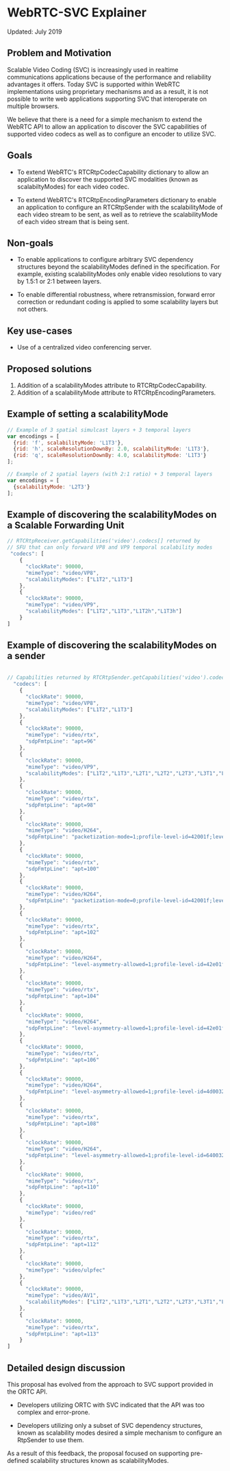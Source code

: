 # WebRTC-SVC Explainer

Updated: July 2019

## Problem and Motivation

Scalable Video Coding (SVC) is increasingly used in realtime communications
applications because of the performance and reliability advantages it offers. 
Today SVC is supported within WebRTC implementations using proprietary
mechanisms and as a result, it is not possible to write web applications
supporting SVC that interoperate on multiple browsers.

We believe that there is a need for a simple mechanism to extend the WebRTC API
to allow an application to discover the SVC capabilities of supported video
codecs as well as to configure an encoder to utilize SVC. 

## Goals

- To extend WebRTC's RTCRtpCodecCapability dictionary to allow an application
to discover the supported SVC modalities (known as scalabiltyModes) for each
video codec.

- To extend WebRTC's RTCRtpEncodingParameters dictionary to enable an
application to configure an RTCRtpSender with the scalabilityMode of each
video stream to be sent, as well as to retrieve the scalabilityMode of
each video stream that is being sent.

## Non-goals

- To enable applications to configure arbitrary SVC dependency structures
beyond the scalabilityModes defined in the specification. For example,
existing scalabilityModes only enable video resolutions to vary by 1.5:1
or 2:1 between layers.

- To enable differential robustness, where retransmission, forward error
correction or redundant coding is applied to some scalability layers
but not others.

## Key use-cases

- Use of a centralized video conferencing server.

## Proposed solutions

1. Addition of a scalabilityModes attribute to RTCRtpCodecCapability.
2. Addition of a scalabilityMode attribute to RTCRtpEncodingParameters.

## Example of setting a scalabilityMode

```javascript
// Example of 3 spatial simulcast layers + 3 temporal layers
var encodings = [
  {rid: 'f', scalabilityMode: 'L1T3'},
  {rid: 'h', scaleResolutionDownBy: 2.0, scalabilityMode: 'L1T3'},
  {rid: 'q', scaleResolutionDownBy: 4.0, scalabilityMode: 'L1T3'}
];

// Example of 2 spatial layers (with 2:1 ratio) + 3 temporal layers
var encodings = [
  {scalabilityMode: 'L2T3'}
];

```

## Example of discovering the scalabilityModes on a Scalable Forwarding Unit

```javascript
// RTCRtpReceiver.getCapabilities('video').codecs[] returned by 
// SFU that can only forward VP8 and VP9 temporal scalability modes
 "codecs": [
    {
      "clockRate": 90000,
      "mimeType": "video/VP8",
      "scalabilityModes": ["L1T2","L1T3"]
    },
    {
      "clockRate": 90000,
      "mimeType": "video/VP9",
      "scalabilityModes": ["L1T2","L1T3","L1T2h","L1T3h"]
    }
]
```

## Example of discovering the scalabilityModes on a sender
```javascript

// Capabilities returned by RTCRtpSender.getCapabilities('video').codecs[]
  "codecs": [
    {
      "clockRate": 90000,
      "mimeType": "video/VP8",
      "scalabilityModes": ["L1T2","L1T3"]
    },
    {
      "clockRate": 90000,
      "mimeType": "video/rtx",
      "sdpFmtpLine": "apt=96"
    },
    {
      "clockRate": 90000,
      "mimeType": "video/VP9",
      "scalabilityModes": ["L1T2","L1T3","L2T1","L2T2","L2T3","L3T1","L3T2","L3T3","L1T2h","L1T3h","L2T1h","L2T2h","L2T3h"]
    },
    {
      "clockRate": 90000,
      "mimeType": "video/rtx",
      "sdpFmtpLine": "apt=98"
    },
    {
      "clockRate": 90000,
      "mimeType": "video/H264",
      "sdpFmtpLine": "packetization-mode=1;profile-level-id=42001f;level-asymmetry-allowed=1"
    },
    {
      "clockRate": 90000,
      "mimeType": "video/rtx",
      "sdpFmtpLine": "apt=100"
    },
    {
      "clockRate": 90000,
      "mimeType": "video/H264",
      "sdpFmtpLine": "packetization-mode=0;profile-level-id=42001f;level-asymmetry-allowed=1"
    },
    {
      "clockRate": 90000,
      "mimeType": "video/rtx",
      "sdpFmtpLine": "apt=102"
    },
    {
      "clockRate": 90000,
      "mimeType": "video/H264",
      "sdpFmtpLine": "level-asymmetry-allowed=1;profile-level-id=42e01f;packetization-mode=1"
    },
    {
      "clockRate": 90000,
      "mimeType": "video/rtx",
      "sdpFmtpLine": "apt=104"
    },
    {
      "clockRate": 90000,
      "mimeType": "video/H264",
      "sdpFmtpLine": "level-asymmetry-allowed=1;profile-level-id=42e01f;packetization-mode=0"
    },
    {
      "clockRate": 90000,
      "mimeType": "video/rtx",
      "sdpFmtpLine": "apt=106"
    },
    {
      "clockRate": 90000,
      "mimeType": "video/H264",
      "sdpFmtpLine": "level-asymmetry-allowed=1;profile-level-id=4d0032;packetization-mode=1"
    },
    {
      "clockRate": 90000,
      "mimeType": "video/rtx",
      "sdpFmtpLine": "apt=108"
    },
    {
      "clockRate": 90000,
      "mimeType": "video/H264",
      "sdpFmtpLine": "level-asymmetry-allowed=1;profile-level-id=640032;packetization-mode=1"
    },
    {
      "clockRate": 90000,
      "mimeType": "video/rtx",
      "sdpFmtpLine": "apt=110"
    },
    {
      "clockRate": 90000,
      "mimeType": "video/red"
    },
    {
      "clockRate": 90000,
      "mimeType": "video/rtx",
      "sdpFmtpLine": "apt=112"
    },
    {
      "clockRate": 90000,
      "mimeType": "video/ulpfec"
    },
    {
      "clockRate": 90000,
      "mimeType": "video/AV1",
      "scalabilityModes": ["L1T2","L1T3","L2T1","L2T2","L2T3","L3T1","L3T2","L3T3","L1T2h","L1T3h","L2T1h","L2T2h","L2T3h","S2T1","S2T2","S2T3","S3T1","S3T2","S3T3","S2T1h","S2T2h","S2T3h","S3T1h","S3T2h","S3T3h"]
    },
    {
      "clockRate": 90000,
      "mimeType": "video/rtx",
      "sdpFmtpLine": "apt=113"
    }
]
```

## Detailed design discussion

This proposal has evolved from the approach to SVC support provided in the ORTC API. 

- Developers utilizing ORTC with SVC indicated that the API was too complex and error-prone.

- Developers utilizing only a subset of SVC dependency structures, known as scalability
modes desired a simple mechanism to configure an RtpSender to use them.

As a result of this feedback, the proposal focused on supporting pre-defined
scalability structures known as scalabilityModes.
